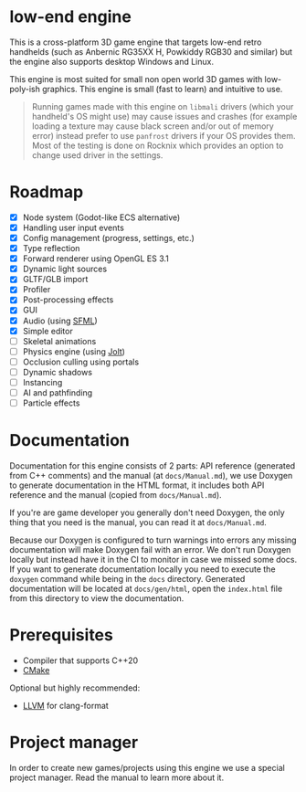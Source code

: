 # low-end engine

This is a cross-platform 3D game engine that targets low-end retro handhelds (such as Anbernic RG35XX H, Powkiddy RGB30 and similar) but the engine also supports desktop Windows and Linux. 

This engine is most suited for small non open world 3D games with low-poly-ish graphics. This engine is small (fast to learn) and intuitive to use.

> Running games made with this engine on `libmali` drivers (which your handheld's OS might use) may cause issues and crashes (for example loading a texture may cause black screen and/or out of memory error) instead prefer to use `panfrost` drivers if your OS provides them. Most of the testing is done on Rocknix which provides an option to change used driver in the settings.

# Roadmap

- [X] Node system (Godot-like ECS alternative)
- [X] Handling user input events
- [X] Config management (progress, settings, etc.)
- [X] Type reflection
- [X] Forward renderer using OpenGL ES 3.1
- [X] Dynamic light sources
- [X] GLTF/GLB import
- [X] Profiler
- [X] Post-processing effects
- [X] GUI
- [X] Audio (using [SFML](https://github.com/SFML/SFML))
- [X] Simple editor
- [ ] Skeletal animations
- [ ] Physics engine (using [Jolt](https://github.com/jrouwe/JoltPhysics))
- [ ] Occlusion culling using portals
- [ ] Dynamic shadows
- [ ] Instancing
- [ ] AI and pathfinding
- [ ] Particle effects

# Documentation

Documentation for this engine consists of 2 parts: API reference (generated from C++ comments) and the manual (at `docs/Manual.md`), we use Doxygen to generate documentation in the HTML format, it includes both API reference and the manual (copied from `docs/Manual.md`).

If you're are game developer you generally don't need Doxygen, the only thing that you need is the manual, you can read it at `docs/Manual.md`.

Because our Doxygen is configured to turn warnings into errors any missing documentation will make Doxygen fail with an error. We don't run Doxygen locally but instead have it in the CI to monitor in case we missed some docs. If you want to generate documentation locally you need to execute the `doxygen` command while being in the `docs` directory. Generated documentation will be located at `docs/gen/html`, open the `index.html` file from this directory to view the documentation.

# Prerequisites

- Compiler that supports C++20
- [CMake](https://cmake.org/download/)

Optional but highly recommended:
- [LLVM](https://github.com/llvm/llvm-project/releases/latest) for clang-format

# Project manager

In order to create new games/projects using this engine we use a special project manager. Read the manual to learn more about it.
